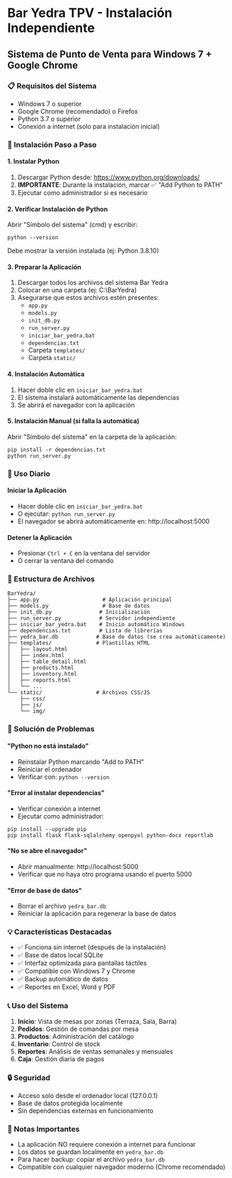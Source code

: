 # Bar Yedra TPV - Instalación Independiente

## Sistema de Punto de Venta para Windows 7 + Google Chrome

### 📋 Requisitos del Sistema
- Windows 7 o superior
- Google Chrome (recomendado) o Firefox
- Python 3.7 o superior
- Conexión a internet (solo para instalación inicial)

### 🔧 Instalación Paso a Paso

#### 1. Instalar Python
1. Descargar Python desde: https://www.python.org/downloads/
2. **IMPORTANTE**: Durante la instalación, marcar ✅ "Add Python to PATH"
3. Ejecutar como administrador si es necesario

#### 2. Verificar Instalación de Python
Abrir "Símbolo del sistema" (cmd) y escribir:
```
python --version
```
Debe mostrar la versión instalada (ej: Python 3.8.10)

#### 3. Preparar la Aplicación
1. Descargar todos los archivos del sistema Bar Yedra
2. Colocar en una carpeta (ej: C:\BarYedra)
3. Asegurarse que estos archivos estén presentes:
   - `app.py`
   - `models.py`
   - `init_db.py`
   - `run_server.py`
   - `iniciar_bar_yedra.bat`
   - `dependencias.txt`
   - Carpeta `templates/`
   - Carpeta `static/`

#### 4. Instalación Automática
1. Hacer doble clic en `iniciar_bar_yedra.bat`
2. El sistema instalará automáticamente las dependencias
3. Se abrirá el navegador con la aplicación

#### 5. Instalación Manual (si falla la automática)
Abrir "Símbolo del sistema" en la carpeta de la aplicación:
```
pip install -r dependencias.txt
python run_server.py
```

### 🚀 Uso Diario

#### Iniciar la Aplicación
- Hacer doble clic en `iniciar_bar_yedra.bat`
- O ejecutar: `python run_server.py`
- El navegador se abrirá automáticamente en: http://localhost:5000

#### Detener la Aplicación
- Presionar `Ctrl + C` en la ventana del servidor
- O cerrar la ventana del comando

### 📁 Estructura de Archivos
```
BarYedra/
├── app.py                    # Aplicación principal
├── models.py                 # Base de datos
├── init_db.py               # Inicialización
├── run_server.py            # Servidor independiente
├── iniciar_bar_yedra.bat    # Inicio automático Windows
├── dependencias.txt         # Lista de librerías
├── yedra_bar.db            # Base de datos (se crea automáticamente)
├── templates/              # Plantillas HTML
│   ├── layout.html
│   ├── index.html
│   ├── table_detail.html
│   ├── products.html
│   ├── inventory.html
│   ├── reports.html
│   └── ...
└── static/                 # Archivos CSS/JS
    ├── css/
    ├── js/
    └── img/
```

### 🔧 Solución de Problemas

#### "Python no está instalado"
- Reinstalar Python marcando "Add to PATH"
- Reiniciar el ordenador
- Verificar con: `python --version`

#### "Error al instalar dependencias"
- Verificar conexión a internet
- Ejecutar como administrador:
```
pip install --upgrade pip
pip install flask flask-sqlalchemy openpyxl python-docx reportlab
```

#### "No se abre el navegador"
- Abrir manualmente: http://localhost:5000
- Verificar que no haya otro programa usando el puerto 5000

#### "Error de base de datos"
- Borrar el archivo `yedra_bar.db`
- Reiniciar la aplicación para regenerar la base de datos

### 💡 Características Destacadas
- ✅ Funciona sin internet (después de la instalación)
- ✅ Base de datos local SQLite
- ✅ Interfaz optimizada para pantallas táctiles
- ✅ Compatible con Windows 7 y Chrome
- ✅ Backup automático de datos
- ✅ Reportes en Excel, Word y PDF

### 📞 Uso del Sistema
1. **Inicio**: Vista de mesas por zonas (Terraza, Sala, Barra)
2. **Pedidos**: Gestión de comandas por mesa
3. **Productos**: Administración del catálogo
4. **Inventario**: Control de stock
5. **Reportes**: Análisis de ventas semanales y mensuales
6. **Caja**: Gestión diaria de pagos

### 🔒 Seguridad
- Acceso solo desde el ordenador local (127.0.0.1)
- Base de datos protegida localmente
- Sin dependencias externas en funcionamiento

### 📝 Notas Importantes
- La aplicación NO requiere conexión a internet para funcionar
- Los datos se guardan localmente en `yedra_bar.db`
- Para hacer backup: copiar el archivo `yedra_bar.db`
- Compatible con cualquier navegador moderno (Chrome recomendado)